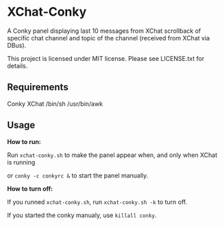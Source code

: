XChat-Conky
===========

A Conky panel displaying last 10 messages from XChat scrollback of specific chat channel and topic of the channel (received from XChat via DBus).

This project is licensed under MIT license. Please see LICENSE.txt for details.

Requirements
------------
Conky
XChat
/bin/sh
/usr/bin/awk

Usage
-------
**How to run:**

Run ````xchat-conky.sh```` to make the panel appear when, and only when XChat is running

or ````conky -c conkyrc &```` to start the panel manually.

**How to turn off:**

If you runned ````xchat-conky.sh````, run ````xchat-conky.sh -k```` to turn off.

If you started the conky manualy, use ````killall conky````.
